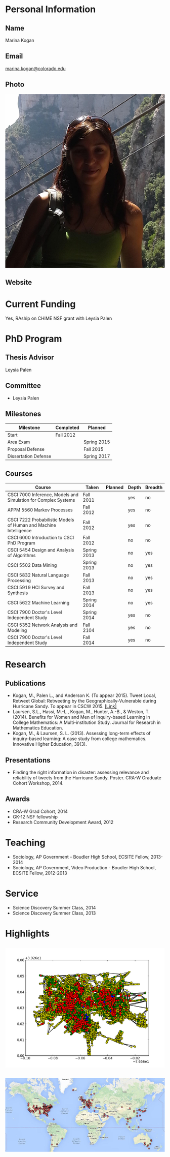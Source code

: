 

# Personal Information

## Name
Marina Kogan

## Email
marina.kogan@colorado.edu

## Photo
![profile photo](1FzZrZPMvoGScsgVuGLSlshMDVOJHn4Q1wYzLt6YA4rU-photo-0.png)

## Website


# Current Funding
Yes, RAship on CHIME NSF grant with Leysia Palen

# PhD Program

## Thesis Advisor
Leysia Palen

## Committee
* Leysia Palen

## Milestones

| Milestone            | Completed         | Planned           |         
| -------------------- | ----------------- | ----------------- |
| Start                | Fall 2012 |                   |
| Area Exam            |  | Spring 2015 |
| Proposal Defense     |  | Fall 2015 |
| Dissertation Defense |  | Spring 2017 |

## Courses

| Course           | Taken             | Planned            | Depth    | Breadth | 
| ---------------- | ----------------- | ------------------ | -------- | ------- |
| CSCI 7000  Inference, Models and Simulation for Complex Systems | Fall 2011 |  | yes | no|
| APPM 5560 Markov Processes| Fall 2012 | | yes| no|
| CSCI 7222 Probabilistic Models of Human and Machine Intelligence | Fall 2012 |  | yes | no|
| CSCI 6000 Introduction to CSCI PhD Program| Fall 2012 |  | no | no|
| CSCI 5454 Design and Analysis of Algorithms | Spring 2013 |  | no | yes |
| CSCI 5502 Data Mining | Spring 2013 |  | no | yes |
| CSCI 5832 Natural Language Processing | Fall 2013 |  | no | yes |
| CSCI 5919 HCI Survey and Synthesis | Fall 2013 |  | no | yes |
| CSCI 5622 Machine Learning | Spring 2014 |  | no | yes |
| CSCI 7900 Doctor's Level Independent Study | Spring 2014 |  | yes | no |
| CSCI 5352 Network Analysis and Modeling | Fall 2104 |  | yes | no |
| CSCI 7900 Doctor's Level Independent Study | Fall 2014 |  | yes | no |

# Research

## Publications

* Kogan, M., Palen L., and Anderson K. (To appear 2015). Tweet Local, Retweet Global: Retweeting by the Geographically-Vulnerable during Hurricane Sandy. To appear in CSCW 2015. [[Link]](https://www.cs.colorado.edu/~palen/palen_papers/CSCW-SandyRetweetPaperCR.pdf)
* Laursen, S.L., Hassi, M.-L., Kogan, M., Hunter, A.-B., & Weston, T. (2014). Benefits for Women and Men of Inquiry-based Learning in College Mathematics: A Multi-institution Study. Journal for Research in Mathematics Education.
* Kogan, M., & Laursen, S. L. (2013).  Assessing long-term effects of inquiry-based learning:  A case study from college mathematics.  Innovative Higher Education, 39(3).



## Presentations
* Finding the right information in disaster: assessing relevance and reliability of tweets from the Hurricane Sandy. Poster. CRA-W Graduate Cohort Workshop, 2014.
      
## Awards

* CRA-W Grad Cohort, 2014
* GK-12 NSF fellowship
* Research Community Development Award, 2012


# Teaching

* Sociology, AP Government - Boudler High School, ECSITE Fellow, 2013-2014
* Sociology, AP Government, Video Production - Boudler High School, ECSITE Fellow, 2012-2013

# Service

* Science Discovery Summer Class, 2014
* Science Discovery Summer Class, 2013

# Highlights


## 


![highlight](1FzZrZPMvoGScsgVuGLSlshMDVOJHn4Q1wYzLt6YA4rU-highlight0-0.png)



## 


![highlight](1FzZrZPMvoGScsgVuGLSlshMDVOJHn4Q1wYzLt6YA4rU-highlight1-0.png)




